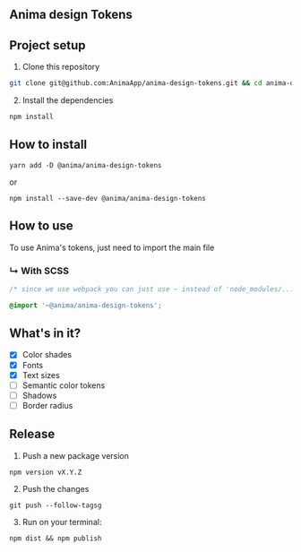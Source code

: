 ## Anima design Tokens

## Project setup

1. Clone this repository

```sh
git clone git@github.com:AnimaApp/anima-design-tokens.git && cd anima-design-tokens
```

2. Install the dependencies

```sh
npm install
```

## How to install

```
yarn add -D @anima/anima-design-tokens
```

or

```
npm install --save-dev @anima/anima-design-tokens
```

## How to use

To use Anima's tokens, just need to import the main file

### ↳ With SCSS

```scss
/* since we use webpack you can just use ~ instead of 'node_modules/...' */

@import '~@anima/anima-design-tokens';
```

## What's in it?

- [x] Color shades
- [x] Fonts
- [x] Text sizes
- [ ] Semantic color tokens
- [ ] Shadows
- [ ] Border radius

## Release

1. Push a new package version

```
npm version vX.Y.Z
```

2. Push the changes

```
git push --follow-tagsg
```

3. Run on your terminal:

```
npm dist && npm publish
```
